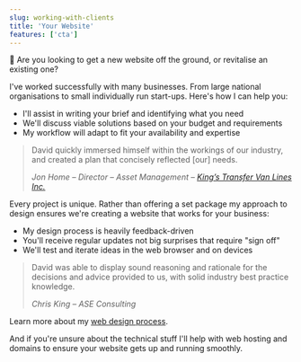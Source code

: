 ```yaml
---
slug: working-with-clients
title: 'Your Website'
features: ['cta']
---
```

📢 Are you looking to get a new website off the ground, or revitalise an existing one?

I've worked successfully with many businesses. From large national organisations to small individually run start-ups. Here's how I can help you:

* I'll assist in writing your brief and identifying what you need
* We'll discuss viable solutions based on your budget and requirements
* My workflow will adapt to fit your availability and expertise

> David quickly immersed himself within the workings of our industry, and created a plan that concisely reflected [our] needs.
>
> <cite>Jon Home &ndash; Director &ndash; Asset Management &ndash; <a href="/2013/08/09/responsive-design-for-kings-transfer/">King’s Transfer Van Lines Inc.</a></cite>

Every project is unique. Rather than offering a set package my approach to design ensures we're creating a website that works for your business:

* My design process is heavily feedback-driven
* You'll receive regular updates not big surprises that require "sign off"
* We'll test and iterate ideas in the web browser and on devices

> David was able to display sound reasoning and rationale for the decisions and advice provided to us, with solid industry best practice knowledge.
>
> <cite>Chris King &ndash; ASE Consulting</cite>

Learn more about my [web design process](/responsive-design/).

And if you're unsure about the technical stuff I'll help with web hosting and domains to ensure your website gets up and running smoothly.
